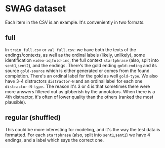 # SWAG dataset
Each item in the CSV is an example. It's conveniently in two formats. 


## full
In `train_full.csv` or `val_full.csv`: we have both the texts of the endings/contexts, as well as the ordinal labels (likely, unlikely), some identification `video-id`,`fold-ind`, the full context `startphrase` (also, split into `sent1`,`sent2`), and the endings. There's the gold ending `gold-ending` and its source `gold-source` which is either generated or comes from the found completion. There's an ordinal label for the gold as well `gold-type`. We also have 3-4 distractors `distractor-N` and an ordinal label for each one `distractor-N-type.` The reason it's 3 or 4 is that sometimes there were more answers filtered out as gibberish by the annotators. When there is a 4th distractor, it's often of lower quality than the others (ranked the most plausible).

## regular (shuffled)

This could be more interesting for modeling, and it's the way the test data is formatted. For each `startphrase` (also, split into `sent1`,`sent2`) we have 4 endings, and a label which says the correct one. 
